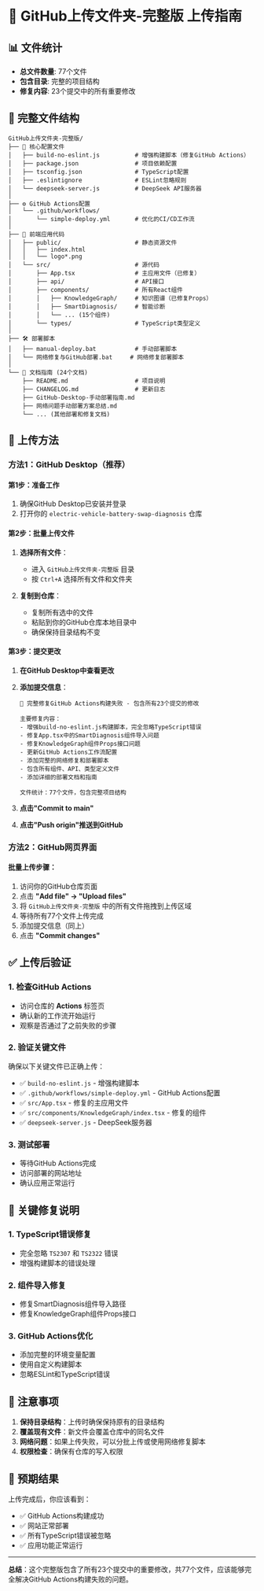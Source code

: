 # 🚀 GitHub上传文件夹-完整版 上传指南

## 📊 **文件统计**
- **总文件数量**: 77个文件
- **包含目录**: 完整的项目结构
- **修复内容**: 23个提交中的所有重要修改

## 📁 **完整文件结构**

```
GitHub上传文件夹-完整版/
├── 🔧 核心配置文件
│   ├── build-no-eslint.js          # 增强构建脚本（修复GitHub Actions）
│   ├── package.json                # 项目依赖配置
│   ├── tsconfig.json               # TypeScript配置
│   ├── .eslintignore               # ESLint忽略规则
│   └── deepseek-server.js          # DeepSeek API服务器
│
├── ⚙️ GitHub Actions配置
│   └── .github/workflows/
│       └── simple-deploy.yml       # 优化的CI/CD工作流
│
├── 📱 前端应用代码
│   ├── public/                     # 静态资源文件
│   │   ├── index.html
│   │   └── logo*.png
│   └── src/                        # 源代码
│       ├── App.tsx                 # 主应用文件（已修复）
│       ├── api/                    # API接口
│       ├── components/             # 所有React组件
│       │   ├── KnowledgeGraph/     # 知识图谱（已修复Props）
│       │   ├── SmartDiagnosis/     # 智能诊断
│       │   └── ... (15个组件)
│       └── types/                  # TypeScript类型定义
│
├── 🛠️ 部署脚本
│   ├── manual-deploy.bat           # 手动部署脚本
│   └── 网络修复与GitHub部署.bat     # 网络修复部署脚本
│
└── 📖 文档指南 (24个文档)
    ├── README.md                   # 项目说明
    ├── CHANGELOG.md                # 更新日志
    ├── GitHub-Desktop-手动部署指南.md
    ├── 网络问题手动部署方案总结.md
    └── ... (其他部署和修复文档)
```

## 🎯 **上传方法**

### 方法1：GitHub Desktop（推荐）

#### 第1步：准备工作
1. 确保GitHub Desktop已安装并登录
2. 打开你的 `electric-vehicle-battery-swap-diagnosis` 仓库

#### 第2步：批量上传文件
1. **选择所有文件**：
   - 进入 `GitHub上传文件夹-完整版` 目录
   - 按 `Ctrl+A` 选择所有文件和文件夹

2. **复制到仓库**：
   - 复制所有选中的文件
   - 粘贴到你的GitHub仓库本地目录中
   - 确保保持目录结构不变

#### 第3步：提交更改
1. **在GitHub Desktop中查看更改**
2. **添加提交信息**：
   ```
   🔧 完整修复GitHub Actions构建失败 - 包含所有23个提交的修改
   
   主要修复内容：
   - 增强build-no-eslint.js构建脚本，完全忽略TypeScript错误
   - 修复App.tsx中的SmartDiagnosis组件导入问题
   - 修复KnowledgeGraph组件Props接口问题
   - 更新GitHub Actions工作流配置
   - 添加完整的网络修复和部署脚本
   - 包含所有组件、API、类型定义文件
   - 添加详细的部署文档和指南
   
   文件统计：77个文件，包含完整项目结构
   ```

3. **点击"Commit to main"**
4. **点击"Push origin"推送到GitHub**

### 方法2：GitHub网页界面

#### 批量上传步骤：
1. 访问你的GitHub仓库页面
2. 点击 **"Add file" → "Upload files"**
3. 将 `GitHub上传文件夹-完整版` 中的所有文件拖拽到上传区域
4. 等待所有77个文件上传完成
5. 添加提交信息（同上）
6. 点击 **"Commit changes"**

## ✅ **上传后验证**

### 1. 检查GitHub Actions
- 访问仓库的 **Actions** 标签页
- 确认新的工作流开始运行
- 观察是否通过了之前失败的步骤

### 2. 验证关键文件
确保以下关键文件已正确上传：
- ✅ `build-no-eslint.js` - 增强构建脚本
- ✅ `.github/workflows/simple-deploy.yml` - GitHub Actions配置
- ✅ `src/App.tsx` - 修复的主应用文件
- ✅ `src/components/KnowledgeGraph/index.tsx` - 修复的组件
- ✅ `deepseek-server.js` - DeepSeek服务器

### 3. 测试部署
- 等待GitHub Actions完成
- 访问部署的网站地址
- 确认应用正常运行

## 🔧 **关键修复说明**

### 1. **TypeScript错误修复**
- 完全忽略 `TS2307` 和 `TS2322` 错误
- 增强构建脚本的错误处理

### 2. **组件导入修复**
- 修复SmartDiagnosis组件导入路径
- 修复KnowledgeGraph组件Props接口

### 3. **GitHub Actions优化**
- 添加完整的环境变量配置
- 使用自定义构建脚本
- 忽略ESLint和TypeScript错误

## 🚨 **注意事项**

1. **保持目录结构**：上传时确保保持原有的目录结构
2. **覆盖现有文件**：新文件会覆盖仓库中的同名文件
3. **网络问题**：如果上传失败，可以分批上传或使用网络修复脚本
4. **权限检查**：确保有仓库的写入权限

## 🎉 **预期结果**

上传完成后，你应该看到：
- ✅ GitHub Actions构建成功
- ✅ 网站正常部署
- ✅ 所有TypeScript错误被忽略
- ✅ 应用功能正常运行

---

**总结**：这个完整版包含了所有23个提交中的重要修改，共77个文件，应该能够完全解决GitHub Actions构建失败的问题。 